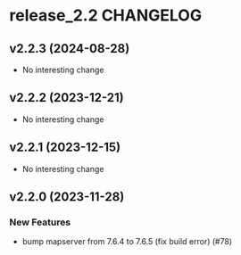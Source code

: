 # release_2.2 CHANGELOG

## v2.2.3 (2024-08-28)

- No interesting change

## v2.2.2 (2023-12-21)

- No interesting change

## v2.2.1 (2023-12-15)

- No interesting change

## v2.2.0 (2023-11-28)

### New Features

- bump mapserver from 7.6.4 to 7.6.5 (fix build error) (#78)


